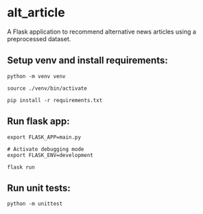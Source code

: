 # alt_article

A Flask application to recommend alternative news articles using a preprocessed dataset.

## Setup venv and install requirements:

```
python -m venv venv

source ./venv/bin/activate

pip install -r requirements.txt
```

## Run flask app:

```
export FLASK_APP=main.py

# Activate debugging mode
export FLASK_ENV=development

flask run
```

## Run unit tests:

```
python -m unittest
```